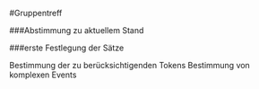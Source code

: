 #Gruppentreff

###Abstimmung zu aktuellem Stand

###erste Festlegung der Sätze

Bestimmung der zu berücksichtigenden Tokens
Bestimmung von komplexen Events

